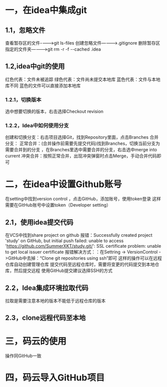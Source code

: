# 一，在idea中集成git
## 1.1，忽略文件
   查看暂存区的文件---->git ls-files
   创建忽略文件————>.gitignore
   删除暂存区指定的文件夹————>git rm -r -f --cached .idea
## 1.2,idea中git的使用
   红色代表：文件未被追踪
   绿色代表：文件尚未提交本地库
   蓝色代表：文件与本地库不同
   蓝色的文件可以直接添加本地库
### 1.2.1，切换版本
   选中想要切换的版本，右击选择Checkout revision
### 1.2.2，Idea中如何使用分支
   创建和切换分支：右击项目选择Git，找到Repository里面，点击Branches
   合并分支：
    正常合并：(合并操作前需要先提交代码)找到Branches，切换当前分支为需要合并到的分支
            ，在Branches里选中需要合并的分支，右击选中merge into current
    冲突合并：按照正常合并，出现冲突弹窗时点击Merge，手动合并代码即可
# 二，在idea中设置Github账号
   在setting中找到version control ，点击GitHub，添加账号，使用token登录
   这样需要在GitHub账号中设置token（Developer setting）
## 2.1，使用idea提交代码
   在VCS中找到share project on github 
   报错：Successfully created project 'study' on GitHub, 
        but initial push failed: unable to access 'https://github.com/SummerXKT/study.git/': 
        SSL certificate problem: unable to get local issuer certificate
   报错解决方式：：在Settring -> VersionControl ->GitHub中去掉：“Clone git repositories using ssh”即可
   这样的操作可以在远程仓库自动创建管理仓库
   提交代码至远程仓库时，需要将变更的代码提交到本地仓库，然后提交远程
   使用GitHub提交建议选择SSH的方式
## 2.2，Idea集成环境拉取代码
   拉取是需要注意本地的版本不能低于远程仓库的版本
## 2.3，clone远程代码至本地

# 三，码云的使用
   操作同GitHub一致
# 四，码云导入GitHub项目
